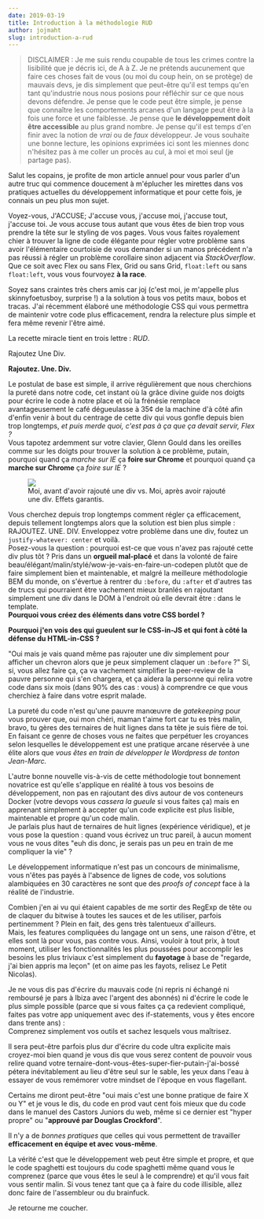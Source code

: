 ```yaml
---
date: 2019-03-19
title: Introduction à la méthodologie RUD
author: jojmaht
slug: introduction-a-rud
---
```


> DISCLAIMER : Je me suis rendu coupable de tous les crimes contre la lisibilité que je décris ici, de A à Z.
> Je ne prétends aucunement que faire ces choses fait de vous (ou moi du coup hein, on se protège) de mauvais devs, je dis simplement que peut-être qu'il est temps qu'en tant qu'industrie nous nous posions pour réfléchir sur ce que nous devons défendre. Je pense que le code peut être simple, je pense que connaître les comportements arcanes d'un langage peut être à la fois une force et une faiblesse. Je pense que **le développement doit être accessible** au plus grand nombre. Je pense qu'il est temps d'en finir avec la notion de *vrai* ou de *faux* développeur. Je vous souhaite une bonne lecture, les opinions exprimées ici sont les miennes donc n'hésitez pas à me coller un procès au cul, à moi et moi seul (je partage pas).

Salut les copains, je profite de mon article annuel pour vous parler d'un autre truc qui commence doucement à m'éplucher les mirettes dans vos pratiques actuelles du développement informatique et pour cette fois, je connais un peu plus mon sujet.

Voyez-vous, J'ACCUSE; J'accuse vous, j'accuse moi, j'accuse tout, j'accuse toi. Je vous accuse tous autant que vous êtes de bien trop vous prendre la tête sur le styling de vos pages. Vous vous faites royalement chier à trouver la ligne de code élégante pour régler votre problème sans avoir l'élémentaire courtoisie de vous demander si un manos précédent n'a pas réussi à régler un problème corollaire sinon adjacent via *StackOverflow*. Que ce soit avec Flex ou sans Flex, Grid ou sans Grid, `float:left` ou sans `float:left`, vous vous fourvoyez **à la race**.

Soyez sans craintes très chers amis car joj (c'est moi, je m'appelle plus skinnyfoetusboy, surprise !) a la solution à tous vos petits maux, bobos et tracas. J'ai récemment élaboré une méthodologie CSS qui vous permettra de maintenir votre code plus efficacement, rendra la relecture plus simple et fera même revenir l'être aimé.

La recette miracle tient en trois lettre : *RUD*.

Rajoutez Une Div.

**Rajoutez. Une. Div.**

Le postulat de base est simple, il arrive régulièrement que nous cherchions la pureté dans notre code, cet instant où la grâce divine guide nos doigts pour écrire le code à notre place et où la frénésie remplace avantageusement le café dégueulasse à 35¢ de la machine d'à côté afin d'enfin venir à bout du centrage de cette div qui vous gonfle depuis bien trop longtemps, *et puis merde quoi, c'est pas à ça que ça devait servir, Flex ?*<br /> Vous tapotez ardemment sur votre clavier, Glenn Gould dans les oreilles comme sur les doigts pour trouver la solution à ce problème, putain, pourquoi quand ça *marche sur IE* ça **foire sur Chrome** et pourquoi quand ça **marche sur Chrome** ça *foire sur IE* ?

<figure>
  <img src="/images/articles/2019-03-19-introduction-a-rud/rud.jpg" />
  <figcaption>Moi, avant d'avoir rajouté une div vs. Moi, après avoir rajouté une div. Effets garantis.</figcaption>
</figure>

Vous cherchez depuis trop longtemps comment régler ça efficacement, depuis tellement longtemps alors que la solution est bien plus simple : RAJOUTEZ. UNE. DIV.
Enveloppez votre problème dans une div, foutez un `justify-whatever: center` et voilà. <br />
Posez-vous la question : pourquoi est-ce que vous n'avez pas rajouté cette div plus tôt ?
Pris dans un **orgueil mal-placé** et dans la volonté de faire beau/élégant/malin/stylé/wow-je-vais-en-faire-un-codepen plutôt que de faire simplement bien et maintenable, et malgré la meilleure méthodologie BEM du monde, on s'évertue à rentrer du `:before`, du `:after` et d'autres tas de trucs qui pourraient être vachement mieux branlés en rajoutant simplement une div dans le DOM à l'endroit où elle devrait être : dans le template. <br />**Pourquoi vous créez des éléments dans votre CSS bordel ?**

**Pourquoi j'en vois des qui gueulent sur le CSS-in-JS et qui font à côté la défense du HTML-in-CSS ?**

"Oui mais je vais quand même pas rajouter une div simplement pour afficher un chevron alors que je peux simplement claquer un `:before` ?" Si, si, vous allez faire ça, ça va vachement simplifier la peer-review de la pauvre personne qui s'en chargera, et ça aidera la personne qui relira votre code dans six mois (dans 90% des cas : vous) à comprendre ce que vous cherchiez à faire dans votre esprit malade.

La pureté du code n'est qu'une pauvre manœuvre de *gatekeeping* pour vous prouver que, oui mon chéri, maman t'aime fort car tu es très malin, bravo, tu gères des ternaires de huit lignes dans ta tête je suis fière de toi.<br />
En faisant ce genre de choses vous ne faites que perpétuer les croyances selon lesquelles le développement est une pratique arcane réservée à une élite alors que *vous êtes en train de développer le Wordpress de tonton Jean-Marc.*

L'autre bonne nouvelle vis-à-vis de cette méthodologie tout bonnement novatrice est qu'elle s'applique en réalité à tous vos besoins de développement, non pas en rajoutant des divs autour de vos conteneurs Docker (votre devops vous *cassera la gueule* si vous faites ça) mais en apprenant simplement à accepter qu'un code explicite est plus lisible, maintenable et propre qu'un code malin.<br />Je parlais plus haut de ternaires de huit lignes (expérience véridique), et je vous pose la question : quand vous écrivez un truc pareil, à aucun moment vous ne vous dites "euh dis donc, je serais pas un peu en train de me compliquer la vie" ?

Le développement informatique n'est pas un concours de minimalisme, vous n'êtes pas payés à l'absence de lignes de code, vos solutions alambiquées en 30 caractères ne sont que des *proofs of concept* face à la réalité de l'industrie.

Combien j'en ai vu qui étaient capables de me sortir des RegExp de tête ou de claquer du bitwise à toutes les sauces et de les utiliser, parfois pertinemment ? Plein en fait, des gens très talentueux d'ailleurs.<br />
Mais, les features compliquées du langage ont un sens, une raison d'être, et elles sont là pour vous, pas contre vous. Ainsi, vouloir à tout prix, à tout moment, utiliser les fonctionnalités les plus poussées pour accomplir les besoins les plus triviaux c'est simplement du **fayotage** à base de "regarde, j'ai bien appris ma leçon" (et on aime pas les fayots, relisez Le Petit Nicolas).

Je ne vous dis pas d'écrire du mauvais code (ni repris ni échangé ni remboursé je pars à Ibiza avec l'argent des abonnés) ni d'écrire le code le plus simple possible (parce que si vous faites ça ça redevient compliqué, faites pas votre app uniquement avec des if-statements, vous y êtes encore dans trente ans) : <br />Comprenez simplement vos outils et sachez lesquels vous maîtrisez.

Il sera peut-être parfois plus dur d'écrire du code ultra explicite mais croyez-moi bien quand je vous dis que vous serez content de pouvoir vous relire quand votre ternaire-dont-vous-êtes-super-fier-putain-j'ai-bossé pétera inévitablement au lieu d'être seul sur le sable, les yeux dans l'eau à essayer de vous remémorer votre mindset de l'époque en vous flagellant.

Certains me diront peut-être "oui mais c'est une bonne pratique de faire X ou Y" et je vous le dis, du code en prod vaut cent fois mieux que du code dans le manuel des Castors Juniors du web, même si ce dernier est "hyper propre" ou "**approuvé par Douglas Crockford**".

Il n'y a de *bonnes pratiques* que celles qui vous permettent de travailler **efficacement en équipe et avec vous-même**.

La vérité c'est que le développement web peut être simple et propre, et que le code spaghetti est toujours du code spaghetti même quand vous le comprenez (parce que vous êtes le seul à le comprendre) et qu'il vous fait vous sentir malin.
Si vous tenez tant que ça à faire du code illisible, allez donc faire de l'assembleur ou du brainfuck.

Je retourne me coucher.
